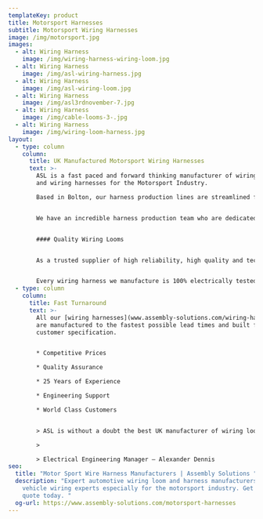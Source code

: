 ```yaml
---
templateKey: product
title: Motorsport Harnesses
subtitle: Motorsport Wiring Harnesses
image: /img/motorsport.jpg
images:
  - alt: Wiring Harness
    image: /img/wiring-harness-wiring-loom.jpg
  - alt: Wiring Harness
    image: /img/asl-wiring-harness.jpg
  - alt: Wiring Harness
    image: /img/asl-wiring-loom.jpg
  - alt: Wiring Harness
    image: /img/asl3rdnovember-7.jpg
  - alt: Wiring Harness
    image: /img/cable-looms-3-.jpg
  - alt: Wiring Harness
    image: /img/wiring-loom-harness.jpg
layout:
  - type: column
    column:
      title: UK Manufactured Motorsport Wiring Harnesses
      text: >-
        ASL is a fast paced and forward thinking manufacturer of wiring looms
        and wiring harnesses for the Motorsport Industry.

        Based in Bolton, our harness production lines are streamlined for efficient manufacture, complete with 10m long wiring boards and side stock filled trolleys for all materials and tooling.


        We have an incredible harness production team who are dedicated to producing world class looms, whilst exploring ways of reducing weight which is ever so important in Motorsport.


        #### Quality Wiring Looms


        As a trusted supplier of high reliability, high quality and technically advanced components and products, we are the supplier of choice for [wiring looms](www.assembly-solutions.com/wiring-loom) to an impressive list of world leading manufacturers including; Aston Martin, Ford and Rolls Royce.


        Every wiring harness we manufacture is 100% electrically tested and all our production processes conform to Quality ISO 9001.
  - type: column
    column:
      title: Fast Turnaround
      text: >-
        All our [wiring harnesses](www.assembly-solutions.com/wiring-harness)
        are manufactured to the fastest possible lead times and built from
        customer specification.  


        * Competitive Prices

        * Quality Assurance

        * 25 Years of Experience

        * Engineering Support

        * World Class Customers


        > ASL is without a doubt the best UK manufacturer of wiring looms and wiring harnesses. They have been our preferred supplier for 10 years because their quality and attention to detail is none other than excellent, and they deliver when they say they will - which is something my other suppliers don’t do! For us we find working with ASL extremely easy, they are always quick to respond and support us with fast turnaround deliveries when we have urgent demands.

        >

        > Electrical Engineering Manager – Alexander Dennis
seo:
  title: "Motor Sport Wire Harness Manufacturers | Assembly Solutions "
  description: "Expert automotive wiring loom and harness manufacturers and
    vehicle wiring experts especially for the motorsport industry. Get your free
    quote today. "
  og-url: https://www.assembly-solutions.com/motorsport-harnesses
---
```

